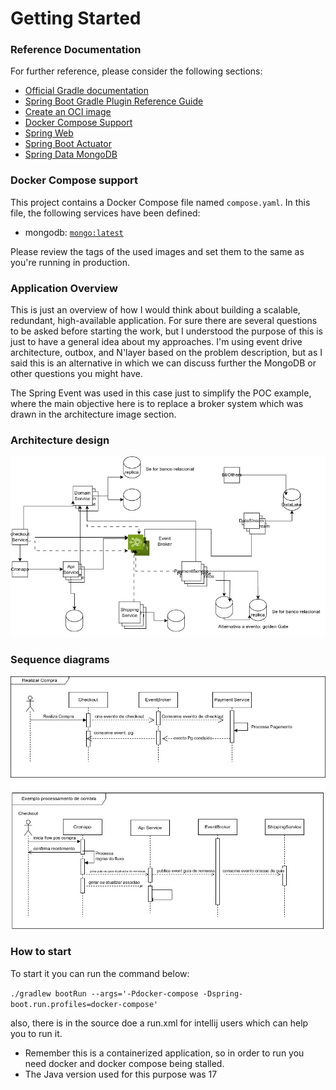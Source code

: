 # Getting Started

### Reference Documentation
For further reference, please consider the following sections:

* [Official Gradle documentation](https://docs.gradle.org)
* [Spring Boot Gradle Plugin Reference Guide](https://docs.spring.io/spring-boot/docs/3.2.1/gradle-plugin/reference/html/)
* [Create an OCI image](https://docs.spring.io/spring-boot/docs/3.2.1/gradle-plugin/reference/html/#build-image)
* [Docker Compose Support](https://docs.spring.io/spring-boot/docs/3.2.1/reference/htmlsingle/index.html#features.docker-compose)
* [Spring Web](https://docs.spring.io/spring-boot/docs/3.2.1/reference/htmlsingle/index.html#web)
* [Spring Boot Actuator](https://docs.spring.io/spring-boot/docs/3.2.1/reference/htmlsingle/index.html#actuator)
* [Spring Data MongoDB](https://docs.spring.io/spring-boot/docs/3.2.1/reference/htmlsingle/index.html#data.nosql.mongodb)

### Docker Compose support
This project contains a Docker Compose file named `compose.yaml`.
In this file, the following services have been defined:

* mongodb: [`mongo:latest`](https://hub.docker.com/_/mongo)

Please review the tags of the used images and set them to the same as you're running in production.

### Application Overview
This is just an overview of how I would think about building a scalable, redundant, high-available application.
For sure there are several questions to be asked before starting the work, but I understood the purpose of this
is just to have a general idea about my approaches. I'm using event drive architecture, outbox, and N'layer based on
the problem description, but as I said this is an alternative in which we can discuss further the MongoDB or other
questions you might have.

The Spring Event was used in this case just to simplify the POC example, where the main objective here
is to replace a broker system which was drawn in the architecture image section.

### Architecture design
![Exemplo de Imagem Local](architecture.jpg)

### Sequence diagrams
![Exemplo de Imagem Local](sequence-diagram.jpg)

### How to start
To start it you can run the command below:

```./gradlew bootRun --args='-Pdocker-compose -Dspring-boot.run.profiles=docker-compose'```

also, there is in the source doe a run.xml for intellij users which can help you to run it.
- Remember this is a containerized application, so in order to run you need docker  and docker compose
  being stalled.
- The Java version used for this purpose was 17
 